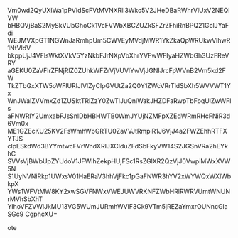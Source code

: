 Vm0wd2QyUXlWa1pPVldScFVtMVNXRll3Wkc5V2JHeDBaRWhrVlUxV2NEQlVW
bHBQVjBaS2MySkVUbGhoCk1VcFVWbXBCZUZkSFZrZFhiRnBPQ21GclJYaFdi
WEJMVXpGT1NGWnJaRmhpUm5CWVEyMVdjMWR1YkZkaQpWRUkwVlhwR1NtVldV
bkppUjJ4VFlsWktXVkV5YzNkbFJrNXpVbXhrYVFwWFIyaHZWbGh3UzFReVRY
aGEKU0ZaVFlrZFNjRlZ0ZUhkWFZrVjVUVlYwVjJGNlJrcFpWVnB2Vm5kd2FW
TkZTbGxXTW5oWFlURlJlVlZyClpGVUtZa2Q0Y1ZWcVRrTldSbXh5WVVWT1Yx
WnJWalZVVmxZd1ZUSktTRlZzY0ZwTlJuQnlWakJHZDFaRwpTbFpqUlZwWFls
aFNWRlY2UmxabFJsSnlDbHBHWTB0WmJYUjNZMFpXZEdWRmRHcFNiR3d6Vm0x
ME1GZEcKU25KV2FsWmhWbGRTU0ZaVVJtRmpiR1J6VjJ4a2FWZEhhRTFXYTJS
clpESkdWd3BYYmtwcFVrWndXRlJXClduZFdSbFkyVW14S2JGSnVRa2hEYkhC
SVVsVjBWbUpZYUdoV1JFWlhZekpHUjFSc1RsZGlXR2QzVjJ0VwpiMWxXVW5N
S1UyNVNiRkp1UWxsV01HaERaV3hhVjFkc1pGaFNWR3hYV2xWYWQxWXlWbkpX
YWs1WFVtMW8KY2xwSGVFNWxVWEJUWVRKNFZWbHRlRWRVUmtWNUNrMVhSbXhT
YlhoVFZVWlJkMU13VG5WUmJURmhWVlF3Ck9VTm5jREZaYmxrOUNncGlaSGc9
CgphcXU=

ote